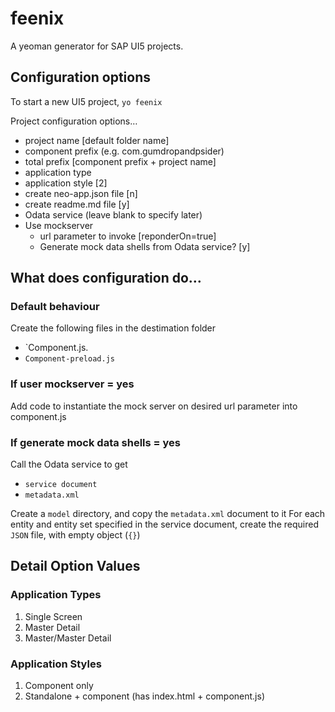 # feenix

A yeoman generator for SAP UI5 projects.




## Configuration options

To start a new UI5 project, `yo feenix` 

Project configuration options…

+ project name [default folder name]
+ component prefix (e.g. com.gumdropandpsider)
+ total prefix [component prefix + project name]
+ application type
+ application style [2]
+ create neo-app.json file [n]
+ create readme.md file [y]
+ Odata service (leave blank to specify later)
+ Use mockserver
  + url parameter to invoke [reponderOn=true]
  + Generate mock data shells from Odata service? [y]




## What does configuration do…

### Default behaviour
Create the following files in the destimation folder

+ `Component.js.
+ `Component-preload.js`

### If user mockserver = yes
Add code to instantiate the mock server on desired url parameter into component.js

### If generate mock data shells = yes
Call the Odata service to get

+ `service document`
+ `metadata.xml`

Create a `model` directory, and copy the `metadata.xml` document to it
For each entity and entity set specified in the service document, create the required `JSON` file, with empty object (`{}`)


## Detail Option Values

### Application Types
1. Single Screen
2. Master Detail
3. Master/Master Detail

### Application Styles
1. Component only
2. Standalone + component (has index.html + component.js)
